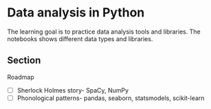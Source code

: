 # Data analysis in Python

The learning goal is to practice data analysis tools and libraries. The notebooks shows different data types and libraries.



## Section

Roadmap

- [ ] Sherlock Holmes story- SpaCy, NumPy
- [ ] Phonological patterns- pandas, seaborn, statsmodels, scikit-learn
